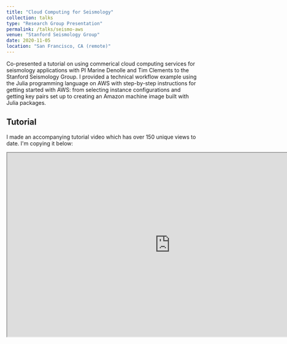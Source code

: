 ```yaml
---
title: "Cloud Computing for Seismology"
collection: talks
type: "Research Group Presentation"
permalink: /talks/seismo-aws
venue: "Stanford Seismology Group"
date: 2020-11-05
location: "San Francisco, CA (remote)"
---
```

Co-presented a tutorial on using commerical cloud computing services for seismology applications with PI Marine Denolle and Tim Clements to the Stanford Seismology Group. I provided a technical workflow example using the Julia programming language on AWS with step-by-step instructions for getting started with AWS: from selecting instance configurations and getting key pairs set up to creating an Amazon machine image built with Julia packages. 

## Tutorial
I made an accompanying tutorial video which has over 150 unique views to date. I'm copying it below: 

<iframe
    width="850"
    height="480"
    src="https://www.youtube.com/embed/0hGoK1SdBm4"
    frameborder="1"
    allow="autoplay; encrypted-media"
    allowfullscreen
>
</iframe>

